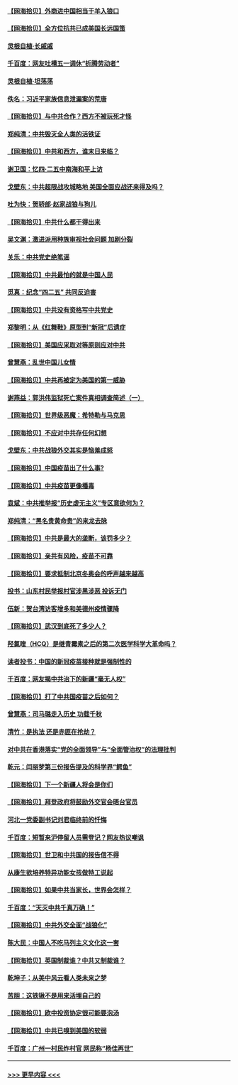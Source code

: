 #### [【网海拾贝】外商进中国相当于羊入狼口](../pages/nsc993/n12908274.md?t=04280852) 
#### [【网海拾贝】全方位抗共已成美国长远国策](../pages/nsc993/n12906878.md?t=04280852) 
#### [灵根自植‧长戚戚](../pages/nsc993/n12905585.md?t=04280852) 
#### [千百度：网友吐槽五一调休“折腾劳动者”](../pages/nsc993/n12905934.md?t=04280852) 
#### [灵根自植‧坦荡荡](../pages/nsc993/n12905562.md?t=04280852) 
#### [佚名：习近平家族信息泄漏案的荒唐](../pages/nsc993/n12904705.md?t=04280852) 
#### [【网海拾贝】与中共合作？西方不被玩死才怪](../pages/nsc993/n12903873.md?t=04280852) 
#### [郑纯清：中共毁灭全人类的活铁证](../pages/nsc993/n12903785.md?t=04280852) 
#### [【网海拾贝】中共和西方，谁末日来临？](../pages/nsc993/n12903482.md?t=04280852) 
#### [谢卫国：忆四‧二五中南海和平上访](../pages/nsc993/n12902192.md?t=04280852) 
#### [戈壁东：中共超限战攻城略地 美国全面应战还来得及吗？](../pages/nsc993/n12902297.md?t=04280852) 
#### [吐为快：贺骄郎‧赵家战狼与狗儿](../pages/nsc993/n12902280.md?t=04280852) 
#### [【网海拾贝】中共什么都干得出来](../pages/nsc993/n12897500.md?t=04280852) 
#### [吴文渊：激进派用种族审视社会问题 加剧分裂](../pages/nsc993/n12893881.md?t=04280852) 
#### [关乐：中共党史绝笔谣](../pages/nsc993/n12897270.md?t=04280852) 
#### [【网海拾贝】中共最怕的就是中国人民](../pages/nsc993/n12894705.md?t=04280852) 
#### [觅真：纪念“四二五” 共同反迫害](../pages/nsc993/n12894553.md?t=04280852) 
#### [【网海拾贝】中共没有资格写中共党史](../pages/nsc993/n12892231.md?t=04280852) 
#### [郑黎明：从《红舞鞋》原型到“新冠”后遗症](../pages/nsc993/n12890469.md?t=04280852) 
#### [【网海拾贝】美国应采取对等原则应对中共](../pages/nsc993/n12889176.md?t=04280852) 
#### [曾慧燕：乱世中国儿女情](../pages/nsc993/n12887931.md?t=04280852) 
#### [【网海拾贝】中共再被定为美国的第一威胁](../pages/nsc993/n12887580.md?t=04280852) 
#### [谢燕益：郭洪伟监狱死亡案件真相调查简述（一）](../pages/nsc993/n12885648.md?t=04280852) 
#### [【网海拾贝】世界级恶魔：希特勒与马克思](../pages/nsc993/n12884062.md?t=04280852) 
#### [【网海拾贝】不应对中共存任何幻想](../pages/nsc993/n12881460.md?t=04280852) 
#### [戈壁东：中共战狼外交其实是恼羞成怒](../pages/nsc993/n12880392.md?t=04280852) 
#### [【网海拾贝】中国疫苗出了什么事?](../pages/nsc993/n12879124.md?t=04280852) 
#### [【网海拾贝】中共疫苗更像播毒](../pages/nsc993/n12876631.md?t=04280852) 
#### [袁斌：中共推举报“历史虚无主义”专区意欲何为？](../pages/nsc993/n12876530.md?t=04280852) 
#### [郑纯清：“黑名贵黄命贵”的来龙去脉](../pages/nsc993/n12875589.md?t=04280852) 
#### [【网海拾贝】中共是最大的垄断，该罚多少？](../pages/nsc993/n12874006.md?t=04280852) 
#### [【网海拾贝】亲共有风险，疫苗不可靠](../pages/nsc993/n12872224.md?t=04280852) 
#### [【网海拾贝】要求抵制北京冬奥会的呼声越来越高](../pages/nsc993/n12868962.md?t=04280852) 
#### [投书：山东村民举报村官涉黑涉恶 投诉无门](../pages/nsc993/n12869726.md?t=04280852) 
#### [伍新：贺台湾访客增多和美德州疫情骤降](../pages/nsc993/n12865651.md?t=04280852) 
#### [【网海拾贝】武汉到底死了多少人？](../pages/nsc993/n12863707.md?t=04280852) 
#### [羟氯喹（HCQ）是继青霉素之后的第二次医学科学大革命吗？](../pages/nsc993/n12638564.md?t=04280852) 
#### [读者投书：中国的新冠疫苗接种就是强制性的](../pages/nsc993/n12859932.md?t=04280852) 
#### [千百度：网友揭中共治下的新疆“毫无人权”](../pages/nsc993/n12858385.md?t=04280852) 
#### [【网海拾贝】打了中共国疫苗之后如何？](../pages/nsc993/n12857866.md?t=04280852) 
#### [曾慧燕：司马璐走入历史 功载千秋](../pages/nsc993/n12856996.md?t=04280852) 
#### [清竹：是执法 还是赤匪在抢劫？](../pages/nsc993/n12856952.md?t=04280852) 
#### [对中共在香港落实“党的全面领导”与“全面管治权”的法理批判](../pages/nsc993/n12856929.md?t=04280852) 
#### [乾元：闫丽梦第三份报告提及的科学界“鳄鱼”](../pages/nsc993/n12855985.md?t=04280852) 
#### [【网海拾贝】下一个新疆人将会是你们](../pages/nsc993/n12855864.md?t=04280852) 
#### [【网海拾贝】拜登政府将鼓励外交官会晤台官员](../pages/nsc993/n12853615.md?t=04280852) 
#### [河北一党委副书记刘君临终前的忏悔](../pages/nsc993/n12849420.md?t=04280852) 
#### [千百度：短暂来沪停留人员需登记？网友热议嘲讽](../pages/nsc993/n12853497.md?t=04280852) 
#### [【网海拾贝】世卫和中共国的报告信不得](../pages/nsc993/n12850902.md?t=04280852) 
#### [从康生欲培养特异功能女孩做特工说起](../pages/nsc993/n12849289.md?t=04280852) 
#### [【网海拾贝】如果中共当家长，世界会怎样？](../pages/nsc993/n12848436.md?t=04280852) 
#### [千百度：“天灭中共千真万确！”](../pages/nsc993/n12845659.md?t=04280852) 
#### [【网海拾贝】中共外交全面“战狼化”](../pages/nsc993/n12845607.md?t=04280852) 
#### [陈大民：中国人不吃马列主义文化这一套](../pages/nsc993/n12842496.md?t=04280852) 
#### [【网海拾贝】英国制裁谁？中共又制裁谁？](../pages/nsc993/n12840909.md?t=04280852) 
#### [乾坤子：从美中风云看人类未来之梦](../pages/nsc993/n12840590.md?t=04280852) 
#### [苦胆：这铁锹不是用来活埋自己的](../pages/nsc993/n12839512.md?t=04280852) 
#### [【网海拾贝】欧中投资协定很可能要泡汤](../pages/nsc993/n12835122.md?t=04280852) 
#### [【网海拾贝】中共已嗅到美国的软弱](../pages/nsc993/n12832411.md?t=04280852) 
#### [千百度：广州一村民炸村官 网民称“杨佳再世”](../pages/nsc993/n12832380.md?t=04280852) 

----
#### [ >>> 更早内容 <<< ](../indexes/nsc993-earlier.md)
